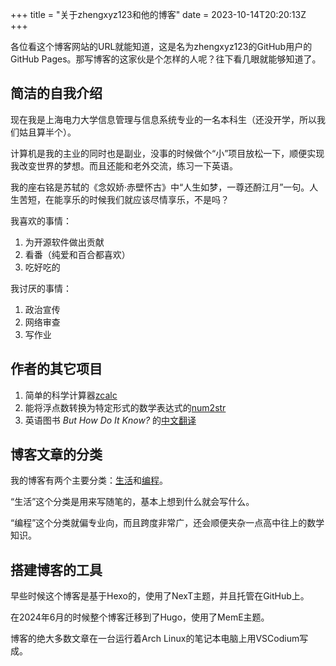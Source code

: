 +++
title = "关于zhengxyz123和他的博客"
date = 2023-10-14T20:20:13Z
+++

各位看这个博客网站的URL就能知道，这是名为zhengxyz123的GitHub用户的GitHub Pages。那写博客的这家伙是个怎样的人呢？往下看几眼就能够知道了。

## 简洁的自我介绍
现在我是上海电力大学信息管理与信息系统专业的一名本科生（还没开学，所以我们姑且算半个）。

计算机是我的主业的同时也是副业，没事的时候做个“小”项目放松一下，顺便实现我改变世界的梦想。而且还能和老外交流，练习一下英语。

我的座右铭是苏轼的《念奴娇·赤壁怀古》中“人生如梦，一尊还酹江月”一句。人生苦短，在能享乐的时候我们就应该尽情享乐，不是吗？

我喜欢的事情：

1. 为开源软件做出贡献
2. 看番（纯爱和百合都喜欢）
3. 吃好吃的

我讨厌的事情：

1. 政治宣传
2. 网络审查
3. 写作业

## 作者的其它项目
1. 简单的科学计算器[zcalc](https://github.com/zhengxyz123/zcalc)
2. 能将浮点数转换为特定形式的数学表达式的[num2str](https://zhengxyz123.github.io/num2str)
3. 英语图书 *But How Do It Know?* 的[中文翻译](https://zhengxyz123.github.io/but-how-do-it-know)

## 博客文章的分类
我的博客有两个主要分类：[生活](/life)和[编程](/coding)。

“生活”这个分类是用来写随笔的，基本上想到什么就会写什么。

“编程”这个分类就偏专业向，而且跨度非常广，还会顺便夹杂一点高中往上的数学知识。

## 搭建博客的工具
早些时候这个博客是基于Hexo的，使用了NexT主题，并且托管在GitHub上。

在2024年6月的时候整个博客迁移到了Hugo，使用了MemE主题。

博客的绝大多数文章在一台运行着Arch Linux的笔记本电脑上用VSCodium写成。
